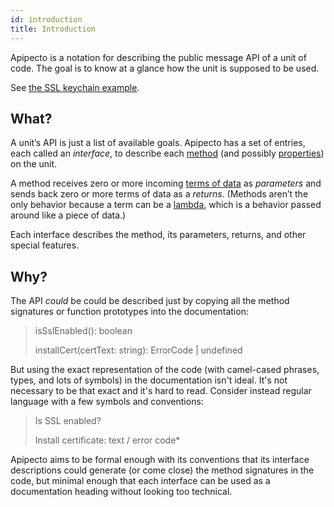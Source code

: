 ```yaml
---
id: introduction
title: Introduction
---
```


Apipecto is a notation for describing the public message API of a unit of code. The goal is to know at a glance how the unit is supposed to be used.

See [the SSL keychain example](ssl-example.md).

## What?

A unit’s API is just a list of available goals. Apipecto has a set of entries, each called an *interface*, to describe each [method](method.md) (and possibly [properties](property.md)) on the unit.

A method receives zero or more incoming [terms of data](term.md) as *parameters* and sends back zero or more terms of data as a *returns*. (Methods aren’t the only behavior because a term can be a [lambda](lambda.md), which is a behavior passed around like a piece of data.)

Each interface describes the method, its parameters, returns, and other special features.

## Why?

The API *could* be could be described just by copying all the method signatures or function prototypes into the documentation:

> isSslEnabled(): boolean
>
> installCert(certText: string): ErrorCode | undefined

But using the exact representation of the code (with camel-cased phrases, types, and lots of symbols) in the documentation isn't ideal. It's not necessary to be that exact and it's hard to read. Consider instead regular language with a few symbols and conventions:

> Is SSL enabled?
>
> Install certificate: text / error code*

Apipecto aims to be formal enough with its conventions that its interface descriptions could generate (or come close) the method signatures in the code, but minimal enough that each interface can be used as a documentation heading without looking too technical.